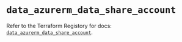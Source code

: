 # `data_azurerm_data_share_account`

Refer to the Terraform Registory for docs: [`data_azurerm_data_share_account`](https://www.terraform.io/docs/providers/azurerm/d/data_share_account).
